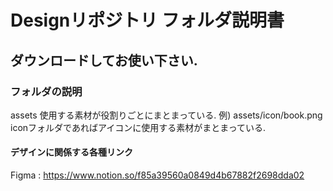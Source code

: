 # Designリポジトリ フォルダ説明書

## ダウンロードしてお使い下さい.

### フォルダの説明

assets
使用する素材が役割りごとにまとまっている.
例) assets/icon/book.png
iconフォルダであればアイコンに使用する素材がまとまっている.

#### デザインに関係する各種リンク

Figma : <https://www.notion.so/f85a39560a0849d4b67882f2698dda02>